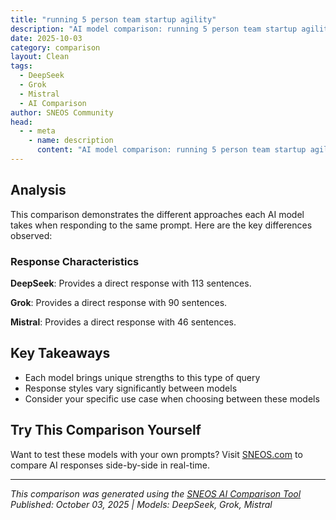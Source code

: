 ```yaml
---
title: "running 5 person team startup agility"
description: "AI model comparison: running 5 person team startup agility..."
date: 2025-10-03
category: comparison
layout: Clean
tags:
  - DeepSeek
  - Grok
  - Mistral
  - AI Comparison
author: SNEOS Community
head:
  - - meta
    - name: description
      content: "AI model comparison: running 5 person team startup agility..."
---
```


<ChatComparison
  title="running 5 person team startup agility"
  prompt="running 5 person team startup agility"
  :responses='{"DeepSeek": "Of course. Running a 5-person startup requires a hyper-focused, pragmatic, and highly communicative form of agility. You can\u0027t afford the overhead of a large-scale framework, but you desperately need the benefits.\n\nHere\u2019s a comprehensive guide to achieving true agility in a 5-person startup team.\n\n### The Core Philosophy: \u0022Doing, Not Ceremony\u0022\n\nForget rigid adherence to Scrum or SAFe. Your goal is to create a fast, feedback-driven engine. Your process should be a **means to an end**, and that end is **building the right thing and getting it to customers quickly.**\n\n---\n\n### 1. Team Structure \u0026 Roles (The \u0022Who\u0022)\n\nIn a 5-person team, everyone wears multiple hats, but clarity is key.\n\n* **The Product Person (1):** Often the CEO or a founder. Owns the \u0022Why.\u0022 They are responsible for the vision, customer discovery, and prioritizing the backlog. They are the voice of the customer.\n* **The Tech Lead (1):** A senior engineer who owns the \u0022How.\u0022 They make key technical decisions, ensure code quality, and mentor others. They are the architect and the glue of the engineering effort.\n* **The Developers (2-3):** The execution muscle. They build features, fix bugs, and contribute to technical discussions. They are also responsible for testing and deployment.\n* **The Designer (0.5 - 1):** Often a part-time role or a hat worn by the Product Person or a developer. Responsible for UX/UI. As you grow, this becomes a full-time role.\n\n**Crucial Mindset:** **\u0022No Silos.\u0022** The developer should feel comfortable giving product feedback, and the product person should understand technical constraints. Everyone is responsible for the product\u0027s success.\n\n---\n\n### 2. The Hybrid Process (The \u0022How\u0022)\n\nDon\u0027t call it Scrum or Kanban. Call it \u0022our weekly rhythm.\u0022 This is a lightweight, hybrid model that works perfectly.\n\n#### **The Weekly Cycle (The Heartbeat)**\n\n* **Monday: Kick-off \u0026 Planning (30-45 mins)**\n * **Review Last Week:** What did we ship? What did we learn?\n * **Plan This Week:** The Product Person presents the top 3-5 priorities for the week.\n * **Collaborative Breakdown:** The whole team discusses each item. \u0022How will we build this? Any unknowns?\u0022 The goal is to create a shared understanding, not a detailed estimate.\n * **Output:** A clear, short list of what the team commits to focusing on this week. This goes on a **Kanban board** (see below).\n\n* **Tuesday - Thursday: Focused Execution (The \u0022Sprint\u0022)**\n * **Daily Stand-up (10 mins max):** This is critical. Each person answers:\n 1. What did I do yesterday?\n 2. What am I doing today?\n 3. **What is blocking me?** (This is the most important part).\n * **No Interruptions Rule:** Protect deep work. Use a \u0022Do Not Disturb\u0022 signal (headphones, status) and async communication (Slack) for non-urgent matters.\n * **Pair Programming/Mob Programming:** With 5 people, this is incredibly powerful for solving hard problems, spreading knowledge, and improving quality.\n\n* **Friday: Review \u0026 Retrospective (60 mins)**\n * **Demo/Review (30 mins):** Show what you built. This isn\u0027t for investors; it\u0027s for the team. **Actually use the new feature.** Did it work as expected? Does it feel right? Invite early users if possible.\n * **Retrospective (30 mins):** The most important meeting for improvement. Discuss:\n * What went well this week?\n * What could be improved?\n * What will we try differently next week? (Create one actionable experiment).\n\n#### **The Visual Tool: The Kanban Board**\n\nUse a simple physical whiteboard or a digital tool like Trello, Linear, or Jira.\n\n**Columns:**\n* **Backlog** (Everything we *could* do)\n* **This Week** (What we *will* do)\n* **In Progress** (Limit to 1-2 items per person!)\n* **Review/QA** (Code review and quick testing)\n* **Done** (Shipped and in users\u0027 hands)\n\n**Benefits:** It creates visibility, limits work-in-progress (preventing context switching), and provides a constant sense of progress.\n\n---\n\n### 3. Key Practices for Hyper-Efficiency\n\n* **Bias for Action:** If a discussion goes on for more than 10 minutes, timebox it and make a decision. You can always change it later. **\u0022Done is better than perfect.\u0022**\n* **Build \u2192 Measure \u2192 Learn, on a Micro-Scale:** Every feature is a hypothesis. Ship a small, \u0022minimum lovable\u0022 version to a few users and get feedback *within days*, not weeks.\n* **Automate Everything:** Your CI/CD (Continuous Integration/Continuous Deployment) pipeline is your best employee. Automate testing, builds, and deployments. You should be able to ship code to production multiple times a day with confidence.\n* **Embrace \u0022Good Enough\u0022:** You don\u0027t need a scalable, enterprise-grade solution for V1. Use off-the-shelf services (e.g., Firebase, Supabase, Stripe) to build faster. Avoid \u0022premature optimization.\u0022\n* **Default to Transparency:** Everyone has access to everything: code, metrics, customer feedback, financials (to a reasonable degree). This builds trust and empowers everyone to make better decisions.\n\n---\n\n### 4. Common Pitfalls \u0026 How to Avoid Them\n\n| Pitfall | Symptom | Solution |\n| :--- | :--- | :--- |\n| **Feature Bloat** | Endless debates about edge cases; slow progress. | **Timebox design/planning.** Build the smallest thing that delivers core value. Say \u0022no\u0022 more often. |\n| **Founder-Driven \u0022Agility\u0022** | The CEO changes priorities daily, causing chaos. | **Protect the weekly cycle.** The CEO/Priority-setter must respect the team\u0027s focus. Changes go into the *next* week\u0027s planning. |\n| **Hero Culture** | One person works 80-hour weeks and becomes a bottleneck. | **Promote pairing and knowledge sharing.** Document key processes. Sustainability \u003E short-term bursts. |\n| **Skipping Retrospectives** | The same problems keep happening; team morale drops. | **Make retros sacred.** They are not a \u0022nice-to-have.\u0022 They are the engine of improvement. |\n| **No Customer Feedback** | Building in a vacuum; building things nobody wants. | **Mandate weekly user contact.** Even if it\u0027s just watching one user struggle with your product on a video call. |\n\n### Sample One-Week Snapshot\n\n* **Monday:** Plan to build a new \u0022Export Data\u0022 feature. Team agrees on a simple CSV export as V1.\n* **Tue-Wed:** Two developers pair-program to build it. Tech lead works on a tricky performance issue. Designer prepares assets for the next feature.\n* **Daily Stand-ups:** Quick syncs reveal a small API bottleneck, which is fixed immediately.\n* **Thursday:** Feature is code-reviewed, tested, and deployed to a small group of beta users.\n* **Friday:**\n * **Demo:** The team watches a beta user successfully export their data. They notice the user looked for the button in the wrong place.\n * **Retro:** The team realizes pairing worked well, but the deployment script was flaky. **Action Item:** Tech lead will fix the script on Monday morning.\n\nThis cycle is fast, focused, and creates tangible learning and improvement every single week. That is the essence of startup agility.", "Grok": "Running a 5-person startup requires a focus on agility to adapt quickly, innovate, and stay competitive despite limited resources. Agility in this context means being flexible, responsive to change, and efficient in decision-making. Below are key strategies and principles to ensure agility in a small startup team:\n\n---\n\n### 1. Adopt a Lean Mindset\n- **Focus on MVP (Minimum Viable Product):** Build only what\u2019s necessary to test your idea with customers. Avoid over-engineering or over-investing in features before validating your concept.\n- **Iterate Quickly:** Use short development cycles to test, learn, and improve your product based on real user feedback.\n- **Cut Waste:** Eliminate processes, tools, or tasks that don\u2019t add value to your customers or business.\n\n**Action Tip:** Use tools like the Lean Canvas to map out your business model and prioritize key assumptions to test.\n\n---\n\n### 2. Foster Clear Communication\n- With a small team, communication is critical to avoid misalignment.\n- **Daily Check-Ins:** Hold quick stand-up meetings (5-10 minutes) to discuss progress, blockers, and next steps.\n- **Use Collaborative Tools:** Leverage tools like Slack, Trello, or Asana to keep everyone on the same page without lengthy meetings.\n- **Transparency:** Ensure everyone understands the startup\u2019s goals, priorities, and challenges.\n\n**Action Tip:** Set up a shared calendar for deadlines and use a project management tool to track tasks and responsibilities.\n\n---\n\n### 3. Embrace Cross-Functional Roles\n- In a 5-person team, each member often wears multiple hats.\n- **Skill Sharing:** Encourage team members to learn and take on tasks outside their primary expertise (e.g., a developer helping with marketing or a marketer contributing to customer support).\n- **Flexibility:** Avoid rigid job descriptions\u2014let team members step into roles based on current needs.\n- **Empower Decision-Making:** Give individuals autonomy to solve problems without constant approvals, speeding up execution.\n\n**Action Tip:** Identify each team member\u2019s core skills and secondary skills, and create a skills matrix to understand where overlap or gaps exist.\n\n---\n\n### 4. Prioritize and Focus\n- With limited resources, you can\u2019t do everything at once.\n- **Set Clear Goals:** Use frameworks like OKRs (Objectives and Key Results) to define measurable outcomes and focus on what matters most.\n- **Time-Box Tasks:** Limit the time spent on specific tasks or projects to avoid scope creep.\n- **Say No:** Avoid distractions or \u201Cnice-to-have\u201D ideas that don\u2019t align with your immediate goals.\n\n**Action Tip:** Hold a weekly planning session to prioritize tasks and ensure the team is aligned on the top 2-3 goals for the week.\n\n---\n\n### 5. Leverage Agile Methodologies\n- Borrow principles from Agile or Scrum to structure your workflow.\n- **Sprints:** Work in short cycles (e.g., 1-2 weeks) to deliver small, incremental results.\n- **Retrospectives:** At the end of each sprint, discuss what went well, what didn\u2019t, and how to improve.\n- **Backlog Management:** Maintain a list of tasks and prioritize them based on impact and urgency.\n\n**Action Tip:** Use a tool like Jira or Trello to create a Kanban board for visualizing tasks in \u201CTo Do,\u201D \u201CIn Progress,\u201D and \u201CDone\u201D categories.\n\n---\n\n### 6. Stay Customer-Centric\n- Agility means responding to customer needs quickly.\n- **Gather Feedback Early:** Talk to users or customers regularly through surveys, interviews, or usability tests.\n- **Pivot When Necessary:** If feedback shows your product or strategy isn\u2019t working, don\u2019t hesitate to pivot.\n- **Build Relationships:** With a small team, you can directly engage with early customers to build loyalty and get candid insights.\n\n**Action Tip:** Assign one team member to be the primary point of contact for customer feedback and ensure insights are shared with the team.\n\n---\n\n### 7. Automate and Outsource\n- Maximize efficiency by automating repetitive tasks and outsourcing non-core activities.\n- **Automation Tools:** Use tools like Zapier for workflow automation, Buffer for social media scheduling, or QuickBooks for accounting.\n- **Freelancers/Contractors:** Outsource specialized tasks (e.g., graphic design, content writing) to save time and focus on your core strengths.\n\n**Action Tip:** Audit your team\u2019s weekly tasks to identify repetitive work that can be automated or delegated.\n\n---\n\n### 8. Maintain Team Morale and Energy\n- A small team can burn out quickly if overworked or stressed.\n- **Celebrate Wins:** Acknowledge small achievements to keep motivation high.\n- **Flexible Work:** Allow remote work or flexible hours to support work-life balance.\n- **Open Dialogue:** Encourage team members to voice concerns or ideas without fear of judgment.\n\n**Action Tip:** Schedule a monthly team-building activity (virtual or in-person) to strengthen bonds and recharge.\n\n---\n\n### 9. Monitor Key Metrics\n- Agility requires data-driven decisions.\n- **Track KPIs:** Focus on a few key performance indicators (e.g., customer acquisition cost, monthly recurring revenue, or user retention) to measure progress.\n- **Avoid Over-Analysis:** Don\u2019t get bogged down in too many metrics\u2014focus on actionable insights.\n- **Adapt Based on Data:** Use data to spot trends and adjust your strategy quickly.\n\n**Action Tip:** Use a simple dashboard tool like Google Data Studio or Mixpanel to visualize important metrics in real-time.\n\n---\n\n### 10. Stay Open to Change\n- In a startup, the only constant is change. Be prepared to adapt.\n- **Experiment Constantly:** Test new ideas, even if they fail, as failure is a learning opportunity.\n- **Market Awareness:** Stay updated on industry trends and competitor moves to anticipate shifts.\n- **Reassess Regularly:** Revisit your business model, product, or strategy every few months to ensure it\u2019s still relevant.\n\n**Action Tip:** Schedule a quarterly \u201Cstrategy review\u201D to evaluate whether your current direction aligns with market needs and team capabilities.\n\n---\n\n### Challenges to Agility in a 5-Person Startup (and Solutions)\n1. **Limited Bandwidth:** With only 5 people, workloads can be heavy.\n - **Solution:** Delegate non-critical tasks, automate processes, and hire freelancers for short-term needs.\n2. **Decision Bottlenecks:** Small teams can struggle with too much reliance on one or two leaders.\n - **Solution:** Distribute decision-making power and trust team members to act independently.\n3. **Skill Gaps:** A small team may lack expertise in key areas.\n - **Solution:** Invest in learning (e.g., online courses) or partner with advisors/consultants for guidance.\n4. **Burnout:** High pressure and long hours can demotivate the team.\n - **Solution:** Prioritize sustainable workloads and encourage time off.\n\n---\n\n### Final Thoughts\nAgility in a 5-person startup comes down to simplicity, adaptability, and teamwork. Keep processes lightweight, focus on delivering value to customers, and empower each team member to contribute meaningfully. By staying nimble and responsive, your small team can outmaneuver larger competitors and build a strong foundation for growth.\n\nIf you have specific areas of concern (e.g., product development, team dynamics, or funding), let me know, and I can dive deeper!", "Mistral": "Running a 5-person startup team requires agility, effective communication, and a clear focus on goals. Here are some strategies to help you maximize your team\u0027s productivity and agility:\n\n### 1. **Clear Vision and Goals**\n - **Define Objectives:** Ensure everyone understands the company\u0027s vision, mission, and short-term goals.\n - **Set Milestones:** Break down larger goals into smaller, achievable milestones.\n\n### 2. **Roles and Responsibilities**\n - **Define Roles:** Clearly outline each team member\u0027s roles and responsibilities to avoid overlap and ensure accountability.\n - **Cross-Functional Skills:** Encourage team members to develop cross-functional skills to increase flexibility and adaptability.\n\n### 3. **Effective Communication**\n - **Regular Meetings:** Hold regular stand-up meetings (e.g., daily or weekly) to discuss progress, challenges, and next steps.\n - **Open Channels:** Use communication tools like Slack, Microsoft Teams, or Zoom for real-time collaboration.\n - **Transparency:** Foster a culture of transparency where team members feel comfortable sharing ideas and concerns.\n\n### 4. **Agile Methodologies**\n - **Scrum or Kanban:** Implement agile methodologies like Scrum or Kanban to manage tasks and projects efficiently.\n - **Sprint Planning:** Plan sprints (e.g., 2-week cycles) to focus on specific tasks and goals.\n - **Retrospectives:** Conduct regular retrospectives to review what worked well and what didn\u0027t, and make improvements.\n\n### 5. **Prioritization**\n - **Prioritize Tasks:** Use tools like Trello, Asana, or Jira to prioritize tasks and track progress.\n - **Focus on MVP:** Prioritize the development of a Minimum Viable Product (MVP) to get to market quickly and gather feedback.\n\n### 6. **Customer Feedback**\n - **Gather Feedback:** Regularly gather and analyze customer feedback to make informed decisions.\n - **Iterate Quickly:** Be ready to pivot or iterate based on feedback and market conditions.\n\n### 7. **Resource Management**\n - **Budgeting:** Keep a close eye on your budget and allocate resources wisely.\n - **Time Management:** Use time-tracking tools to ensure efficient use of time and resources.\n\n### 8. **Team Building**\n - **Team Bonding:** Organize team-building activities to foster a strong team spirit.\n - **Mentorship:** Provide mentorship and support to help team members grow professionally.\n\n### 9. **Adaptability**\n - **Stay Flexible:** Be prepared to adapt to changes quickly, whether it\u0027s a shift in market demand or a new opportunity.\n - **Continuous Learning:** Encourage continuous learning and development to stay ahead of industry trends.\n\n### 10. **Health and Well-being**\n - **Work-Life Balance:** Ensure team members have a healthy work-life balance to prevent burnout.\n - **Mental Health:** Pay attention to mental health and provide support when needed.\n\n### Tools and Technologies\n - **Project Management:** Trello, Asana, Jira\n - **Communication:** Slack, Microsoft Teams, Zoom\n - **Documentation:** Google Docs, Notion, Confluence\n - **Development:** GitHub, GitLab, Bitbucket\n\n### Example Workflow\n1. **Monday:** Sprint planning meeting to set goals for the week.\n2. **Daily:** Short stand-up meetings to discuss progress and blockers.\n3. **Friday:** Retrospective meeting to review the week and plan improvements.\n4. **Monthly:** Team-building activity and review of long-term goals.\n\nBy implementing these strategies, you can create a highly agile and effective 5-person startup team that is well-equipped to navigate the challenges and opportunities of the startup world."}' 
  published-date="21:02"
/>

## Analysis

This comparison demonstrates the different approaches each AI model takes when responding to the same prompt. Here are the key differences observed:

### Response Characteristics

**DeepSeek**: Provides a direct response with 113 sentences. 

**Grok**: Provides a direct response with 90 sentences. 

**Mistral**: Provides a direct response with 46 sentences. 

## Key Takeaways

- Each model brings unique strengths to this type of query
- Response styles vary significantly between models
- Consider your specific use case when choosing between these models

## Try This Comparison Yourself

Want to test these models with your own prompts? Visit [SNEOS.com](https://sneos.com) to compare AI responses side-by-side in real-time.

---

*This comparison was generated using the [SNEOS AI Comparison Tool](https://sneos.com)*
*Published: October 03, 2025 | Models: DeepSeek, Grok, Mistral*
